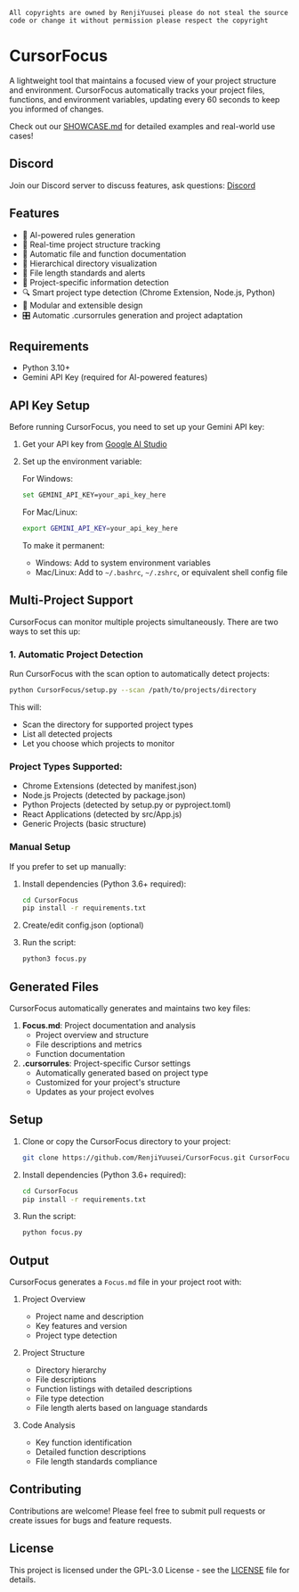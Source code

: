 `All copyrights are owned by RenjiYuusei please do not steal the source code or change it without permission please respect the copyright`

# CursorFocus

A lightweight tool that maintains a focused view of your project structure and environment. CursorFocus automatically tracks your project files, functions, and environment variables, updating every 60 seconds to keep you informed of changes.

Check out our [SHOWCASE.md](SHOWCASE.md) for detailed examples and real-world use cases!

## Discord

Join our Discord server to discuss features, ask questions: [Discord](https://discord.gg/N6FBdRZ8sw)

## Features

- 🤖 AI-powered rules generation
- 🔄 Real-time project structure tracking
- 📝 Automatic file and function documentation
- 🌳 Hierarchical directory visualization
- 📏 File length standards and alerts
- 🎯 Project-specific information detection
- 🔍 Smart project type detection (Chrome Extension, Node.js, Python)
- 🧩 Modular and extensible design
- 🎛️ Automatic .cursorrules generation and project adaptation

## Requirements

- Python 3.10+
- Gemini API Key (required for AI-powered features)

## API Key Setup

Before running CursorFocus, you need to set up your Gemini API key:

1. Get your API key from [Google AI Studio](https://makersuite.google.com/app/apikey)

2. Set up the environment variable:

   For Windows:

   ```bash
   set GEMINI_API_KEY=your_api_key_here
   ```

   For Mac/Linux:

   ```bash
   export GEMINI_API_KEY=your_api_key_here
   ```

   To make it permanent:

   - Windows: Add to system environment variables
   - Mac/Linux: Add to `~/.bashrc`, `~/.zshrc`, or equivalent shell config file

## Multi-Project Support

CursorFocus can monitor multiple projects simultaneously. There are two ways to set this up:

### 1. Automatic Project Detection

Run CursorFocus with the scan option to automatically detect projects:

```bash
python CursorFocus/setup.py --scan /path/to/projects/directory
```

This will:

- Scan the directory for supported project types
- List all detected projects
- Let you choose which projects to monitor

### Project Types Supported:

- Chrome Extensions (detected by manifest.json)
- Node.js Projects (detected by package.json)
- Python Projects (detected by setup.py or pyproject.toml)
- React Applications (detected by src/App.js)
- Generic Projects (basic structure)

### Manual Setup

If you prefer to set up manually:

1. Install dependencies (Python 3.6+ required):

   ```bash
   cd CursorFocus
   pip install -r requirements.txt
   ```

2. Create/edit config.json (optional)
3. Run the script:
   ```bash
   python3 focus.py
   ```

## Generated Files

CursorFocus automatically generates and maintains two key files:

1. **Focus.md**: Project documentation and analysis
   - Project overview and structure
   - File descriptions and metrics
   - Function documentation
2. **.cursorrules**: Project-specific Cursor settings
   - Automatically generated based on project type
   - Customized for your project's structure
   - Updates as your project evolves

## Setup

1. Clone or copy the CursorFocus directory to your project:

   ```bash
   git clone https://github.com/RenjiYuusei/CursorFocus.git CursorFocus
   ```

2. Install dependencies (Python 3.6+ required):

   ```bash
   cd CursorFocus
   pip install -r requirements.txt
   ```

3. Run the script:
   ```bash
   python focus.py
   ```

## Output

CursorFocus generates a `Focus.md` file in your project root with:

1. Project Overview

   - Project name and description
   - Key features and version
   - Project type detection

2. Project Structure

   - Directory hierarchy
   - File descriptions
   - Function listings with detailed descriptions
   - File type detection
   - File length alerts based on language standards

3. Code Analysis
   - Key function identification
   - Detailed function descriptions
   - File length standards compliance

## Contributing

Contributions are welcome! Please feel free to submit pull requests or create issues for bugs and feature requests.

## License

This project is licensed under the GPL-3.0 License - see the [LICENSE](LICENSE) file for details.
